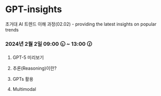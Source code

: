 # GPT-insights
초거대 AI 트렌드 이해 과정(02.02) - providing the latest insights on popular trends

### 2024년 2월 2일 09:00 🕤 ~ 13:00 🕜



1. GPT-5 미리보기

2. 추론(Reasoning)이란?

3. GPTs 활용

4. Multimodal
